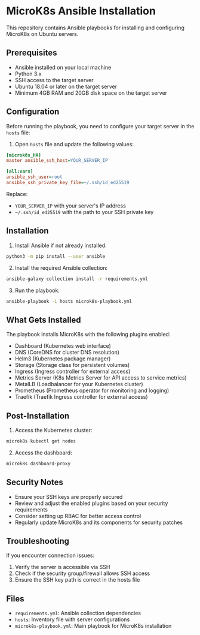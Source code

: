 # MicroK8s Ansible Installation

This repository contains Ansible playbooks for installing and configuring MicroK8s on Ubuntu servers.

## Prerequisites

- Ansible installed on your local machine
- Python 3.x
- SSH access to the target server
- Ubuntu 18.04 or later on the target server
- Minimum 4GB RAM and 20GB disk space on the target server

## Configuration

Before running the playbook, you need to configure your target server in the `hosts` file:

1. Open `hosts` file and update the following values:
```ini
[microk8s_HA]
master ansible_ssh_host=YOUR_SERVER_IP

[all:vars]
ansible_ssh_user=root
ansible_ssh_private_key_file=~/.ssh/id_ed25519
```

Replace:
- `YOUR_SERVER_IP` with your server's IP address
- `~/.ssh/id_ed25519` with the path to your SSH private key

## Installation

1. Install Ansible if not already installed:
```bash
python3 -m pip install --user ansible
```

2. Install the required Ansible collection:
```bash
ansible-galaxy collection install -r requirements.yml
```

3. Run the playbook:
```bash
ansible-playbook -i hosts microk8s-playbook.yml
```

## What Gets Installed

The playbook installs MicroK8s with the following plugins enabled:

- Dashboard (Kubernetes web interface)
- DNS (CoreDNS for cluster DNS resolution)
- Helm3 (Kubernetes package manager)
- Storage (Storage class for persistent volumes)
- Ingress (Ingress controller for external access)
- Metrics Server (K8s Metrics Server for API access to service metrics)
- MetalLB (Loadbalancer for your Kubernetes cluster)
- Prometheus (Prometheus operator for monitoring and logging)
- Traefik (Traefik Ingress controller for external access)

## Post-Installation

1. Access the Kubernetes cluster:
```bash
microk8s kubectl get nodes
```

2. Access the dashboard:
```bash
microk8s dashboard-proxy
```

## Security Notes

- Ensure your SSH keys are properly secured
- Review and adjust the enabled plugins based on your security requirements
- Consider setting up RBAC for better access control
- Regularly update MicroK8s and its components for security patches

## Troubleshooting

If you encounter connection issues:
1. Verify the server is accessible via SSH
2. Check if the security group/firewall allows SSH access
3. Ensure the SSH key path is correct in the hosts file

## Files

- `requirements.yml`: Ansible collection dependencies
- `hosts`: Inventory file with server configurations
- `microk8s-playbook.yml`: Main playbook for MicroK8s installation 
